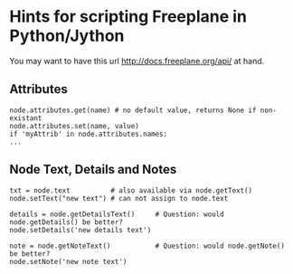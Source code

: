 <!-- toc -->

# Hints for scripting Freeplane in Python/Jython

You may want to have this url http://docs.freeplane.org/api/ at hand.

## Attributes

    node.attributes.get(name) # no default value, returns None if non-existant
    node.attributes.set(name, value)
    if 'myAttrib' in node.attributes.names:
    ...

## Node Text, Details and Notes

    txt = node.text          # also available via node.getText()
    node.setText("new text") # can not assign to node.text
 
    details = node.getDetailsText()     # Question: would node.getDetails() be better?
    node.setDetails('new details text')
 
    note = node.getNoteText()           # Question: would node.getNote() be better?
    node.setNote('new note text')

<!-- ({Category:Script}) -->

